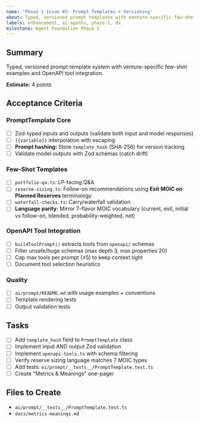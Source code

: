 ```yaml
---
name: 'Phase 1 Issue #5: Prompt Templates + Versioning'
about: Typed, versioned prompt templates with venture-specific few-shots
labels: enhancement, ai-agents, phase-1, dx
milestone: Agent Foundation Phase 1
---
```


## Summary

Typed, versioned prompt template system with venture-specific few-shot examples
and OpenAPI tool integration.

**Estimate:** 4 points

## Acceptance Criteria

### PromptTemplate Core

- [ ] Zod-typed inputs and outputs (validate both input and model responses)
- [ ] `{{variable}}` interpolation with escaping
- [ ] **Prompt hashing:** Store `template_hash` (SHA-256) for version tracking
- [ ] Validate model outputs with Zod schemas (catch drift)

### Few-Shot Templates

- [ ] `portfolio-qa.ts`: LP-facing Q&A
- [ ] `reserve-sizing.ts`: Follow-on recommendations using **Exit MOIC on
      Planned Reserves** terminology
- [ ] `waterfall-checks.ts`: Carry/waterfall validation
- [ ] **Language parity:** Mirror 7-flavor MOIC vocabulary (current, exit,
      initial vs follow-on, blended, probability-weighted, net)

### OpenAPI Tool Integration

- [ ] `buildToolPrompt()` extracts tools from `openapi/` schemas
- [ ] Filter unsafe/huge schemas (max depth 3, max properties 20)
- [ ] Cap max tools per prompt (≤5) to keep context tight
- [ ] Document tool selection heuristics

### Quality

- [ ] `ai/prompt/README.md` with usage examples + conventions
- [ ] Template rendering tests
- [ ] Output validation tests

## Tasks

- [ ] Add `template_hash` field to `PromptTemplate` class
- [ ] Implement input AND output Zod validation
- [ ] Implement `openapi-tools.ts` with schema filtering
- [ ] Verify reserve sizing language matches 7 MOIC types
- [ ] Add tests: `ai/prompt/__tests__/PromptTemplate.test.ts`
- [ ] Create "Metrics & Meanings" one-pager

## Files to Create

- `ai/prompt/__tests__/PromptTemplate.test.ts`
- `docs/metrics-meanings.md`
